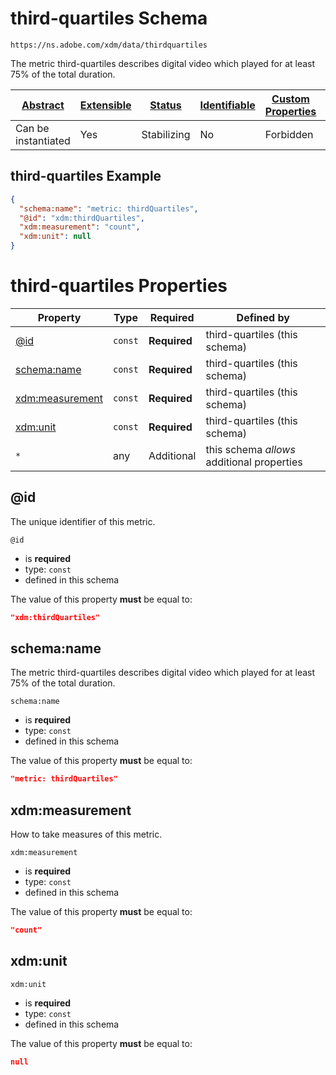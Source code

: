 
# third-quartiles Schema

```
https://ns.adobe.com/xdm/data/thirdquartiles
```

The metric third-quartiles describes digital video which played for at least 75% of the total duration.

| [Abstract](../../abstract.md) | [Extensible](../../extensions.md) | [Status](../../status.md) | [Identifiable](../../id.md) | [Custom Properties](../../extensions.md) | [Additional Properties](../../extensions.md) | Defined In |
|-------------------------------|-----------------------------------|---------------------------|-----------------------------|------------------------------------------|----------------------------------------------|------------|
| Can be instantiated | Yes | Stabilizing | No | Forbidden | Permitted | [data/thirdquartiles.schema.json](data/thirdquartiles.schema.json) |

## third-quartiles Example
```json
{
  "schema:name": "metric: thirdQuartiles",
  "@id": "xdm:thirdQuartiles",
  "xdm:measurement": "count",
  "xdm:unit": null
}
```

# third-quartiles Properties

| Property | Type | Required | Defined by |
|----------|------|----------|------------|
| [@id](#@id) | `const` | **Required** | third-quartiles (this schema) |
| [schema:name](#schemaname) | `const` | **Required** | third-quartiles (this schema) |
| [xdm:measurement](#xdmmeasurement) | `const` | **Required** | third-quartiles (this schema) |
| [xdm:unit](#xdmunit) | `const` | **Required** | third-quartiles (this schema) |
| `*` | any | Additional | this schema *allows* additional properties |

## @id

The unique identifier of this metric.

`@id`
* is **required**
* type: `const`
* defined in this schema

The value of this property **must** be equal to:

```json
"xdm:thirdQuartiles"
```





## schema:name

The metric third-quartiles describes digital video which played for at least 75% of the total duration.

`schema:name`
* is **required**
* type: `const`
* defined in this schema

The value of this property **must** be equal to:

```json
"metric: thirdQuartiles"
```





## xdm:measurement

How to take measures of this metric.

`xdm:measurement`
* is **required**
* type: `const`
* defined in this schema

The value of this property **must** be equal to:

```json
"count"
```





## xdm:unit


`xdm:unit`
* is **required**
* type: `const`
* defined in this schema

The value of this property **must** be equal to:

```json
null
```




